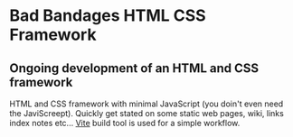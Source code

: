 # Bad Bandages HTML CSS Framework

## Ongoing development of an HTML and CSS framework

HTML and CSS framework with minimal JavaScript (you doin't even need the JaviScreept). Quickly get stated on some static web pages, wiki, links index notes etc... [Vite](https://vitejs.dev/) build tool is used for a simple workflow.
